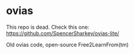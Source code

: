 ovias
=====

This repo is dead. Check this one: https://github.com/SpencerSharkey/ovias-lite/

Old ovias code, open-source Free2LearnFrom(tm)
